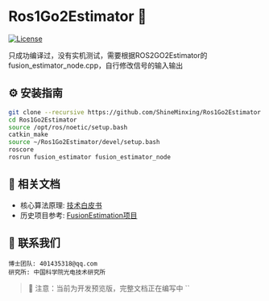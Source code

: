 # Ros1Go2Estimator 🦾
[![License](https://img.shields.io/badge/License-MIT-blue.svg)](LICENSE)

只成功编译过，没有实机测试，需要根据ROS2GO2Estimator的fusion_estimator_node.cpp，自行修改信号的输入输出

## ⚙️ 安装指南
```bash
git clone --recursive https://github.com/ShineMinxing/Ros1Go2Estimator.git
cd Ros1Go2Estimator
source /opt/ros/noetic/setup.bash
catkin_make
source ~/Ros1Go2Estimator/devel/setup.bash 
roscore
rosrun fusion_estimator fusion_estimator_node
```

## 📄 相关文档
- 核心算法原理: [技术白皮书](https://github.com/ShineMinxing/FusionEstimation.git)
- 历史项目参考: [FusionEstimation项目](https://github.com/ShineMinxing/FusionEstimation.git)

## 📧 联系我们
``` 
博士团队: 401435318@qq.com  
研究所: 中国科学院光电技术研究所
```

> 📌 注意：当前为开发预览版，完整文档正在编写中
``